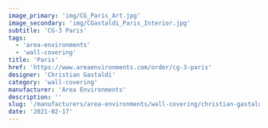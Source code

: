 ```yaml
---
image_primary: 'img/CG_Paris_Art.jpg'
image_secondary: 'img/CGastaldi_Paris_Interior.jpg'
subtitle: 'CG-3 Paris'
tags:
  - 'area-environments'
  - 'wall-covering'
title: 'Paris'
href: 'https://www.areaenvironments.com/order/cg-3-paris'
designer: 'Christian Gastaldi'
category: 'wall-covering'
manufacturer: 'Area Environments'
description: ''
slug: '/manufacturers/area-environments/wall-covering/christian-gastaldi-paris'
date: '2021-02-17'
---
```

